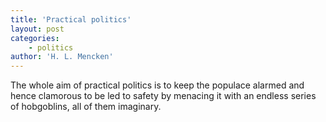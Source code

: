 ```yaml
---
title: 'Practical politics'
layout: post
categories:
    - politics
author: 'H. L. Mencken'
---
```


The whole aim of practical politics is to keep the populace alarmed and hence clamorous to be led to safety by menacing it with an endless series of hobgoblins, all of them imaginary.